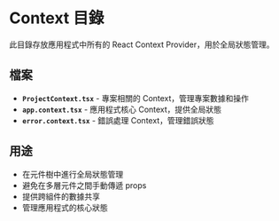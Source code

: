# Context 目錄

此目錄存放應用程式中所有的 React Context Provider，用於全局狀態管理。

## 檔案

- **`ProjectContext.tsx`** - 專案相關的 Context，管理專案數據和操作
- **`app.context.tsx`** - 應用程式核心 Context，提供全局狀態
- **`error.context.tsx`** - 錯誤處理 Context，管理錯誤狀態

## 用途

- 在元件樹中進行全局狀態管理
- 避免在多層元件之間手動傳遞 props
- 提供跨組件的數據共享
- 管理應用程式的核心狀態
